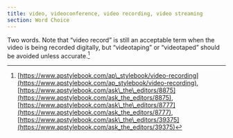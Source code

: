 ```yaml
---
title: video, videoconference, video recording, video streaming
section: Word Choice
---
```

Two words. Note that “video record” is still an acceptable term when the video is being recorded digitally, but “videotaping” or “videotaped” should be avoided unless accurate.[^74]

[^74]: [https://www.apstylebook.com/ap\_stylebook/video-recording](https://www.apstylebook.com/ap_stylebook/video-recording), [https://www.apstylebook.com/ask\_the\_editors/8875](https://www.apstylebook.com/ask_the_editors/8875), [https://www.apstylebook.com/ask\_the\_editors/8777](https://www.apstylebook.com/ask_the_editors/8777), [https://www.apstylebook.com/ask\_the\_editors/39375](https://www.apstylebook.com/ask_the_editors/39375)
